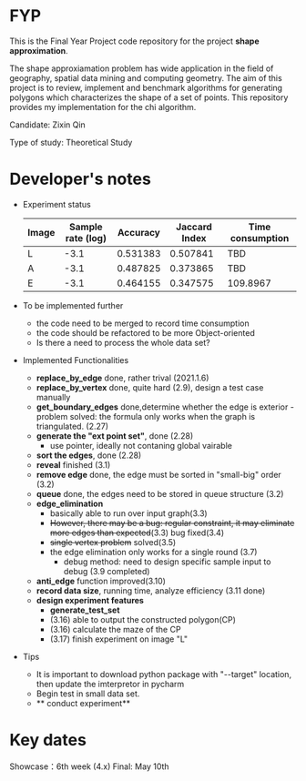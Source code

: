 # FYP
This is the Final Year Project code repository for the project **shape approximation**.

The shape approxiamation problem has wide application in the field of geography, spatial data mining and computing geometry.
The aim of this project is to review, implement and benchmark algorithms for generating
polygons which characterizes the shape of a set of points. This repository provides my implementation
for the chi algorithm.

Candidate: Zixin Qin

Type of study: Theoretical Study

# Developer's notes
- Experiment status

    | Image | Sample rate (log) | Accuracy | Jaccard Index | Time consumption |
    |  ----  | ----  | ----  | ----  | ----  |
    | L | -3.1 | 0.531383 |  0.507841  | TBD |
    | A | -3.1 | 0.487825 | 0.373865 | TBD |
    | E |-3.1 |0.464155|0.347575|109.8967|

- To be implemented further
    - the code need to be merged to record time consumption
    - the code should be refactored to be more Object-oriented
    - Is there a need to process the whole data set?

- Implemented Functionalities
  - **replace_by_edge** done, rather trival (2021.1.6)
  - **replace_by_vertex** done, quite hard (2.9), design a test case manually
  - **get_boundary_edges** done,determine whether the edge is exterior 
        - problem solved: the formula only works when the graph is triangulated. (2.27)
   -  **generate the "ext point set"**, done (2.28)
        - use pointer, ideally not contaning global vairable
   -  **sort the edges**, done (2.28)
   -  **reveal** finished (3.1)
   - **remove edge** done, the edge must be sorted in "small-big" order (3.2)
   - **queue** done, the edges need to be stored in queue structure (3.2)
   - **edge_elimination** 
        -  basically able to run over input graph(3.3)
        - ~~However, there may be a bug: regular constraint, it  may eliminate more edges than expected~~(3.3) bug fixed(3.4)
        - ~~single vertex problem~~ solved(3.5)
        - the edge elimination only works for a single round (3.7) 
           - debug method: need to design specific sample input to debug (3.9 completed)
   - **anti_edge** function improved(3.10)
   - **record data size**, running time, analyze efficiency (3.11 done)
   - **design experiment features**
        - **generate_test_set**
        - (3.16) able to output the constructed polygon(CP)
        - (3.16) calculate the maze of the CP
        - (3.17) finish experiment on image "L"
        
- Tips
     - It is important to download python package with "--target" location, then update the imterpretor in pycharm
     - Begin test in small data set.
   - ** conduct experiment**

# Key dates
Showcase：6th week (4.x)
Final: May 10th
